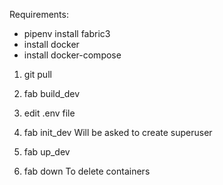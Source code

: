 Requirements:
- pipenv install fabric3 
- install docker
- install docker-compose

1. git pull

2. fab build_dev

3. edit .env file

4. fab init_dev
Will be asked to create superuser

5. fab up_dev

6. fab down
To delete containers